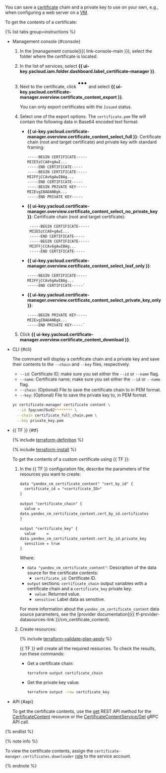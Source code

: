 You can save a [certificate](../../certificate-manager/concepts/index.md) chain and a private key to use on your own, e.g., when configuring a web server on a [VM](../../compute/concepts/vm.md).

To get the contents of a certificate:

{% list tabs group=instructions %}

- Management console {#console}

    1. In the [management console]({{ link-console-main }}), select the folder where the certificate is located.
    1. In the list of services, select **{{ ui-key.yacloud.iam.folder.dashboard.label_certificate-manager }}**.
    1. Next to the certificate, click ![image](../../_assets/console-icons/ellipsis.svg) and select **{{ ui-key.yacloud.certificate-manager.overview.certificate_content_export }}**.

       You can only export certificates with the `Issued` status.
    1. Select one of the export options. The `certificate.pem` file will contain the following data in Base64 encoded text format:
       * **{{ ui-key.yacloud.certificate-manager.overview.certificate_content_select_full }}**: Certificate chain (root and target certificate) and private key with standard framing:
          ```text
          -----BEGIN CERTIFICATE-----
          MIIE5zCCA8+gAwI...
          -----END CERTIFICATE-----
          -----BEGIN CERTIFICATE-----
          MIIFFjCCAv6gAwIBAg...
          -----END CERTIFICATE-----
          -----BEGIN PRIVATE KEY-----
          MIIEvgIBADANBgk...
          -----END PRIVATE KEY-----
          ```

       * **{{ ui-key.yacloud.certificate-manager.overview.certificate_content_select_no_private_key }}**: Certificate chain (root and target certificate):
         ```text
          -----BEGIN CERTIFICATE-----
          MIIE5zCCA8+gAwI...
          -----END CERTIFICATE-----
          -----BEGIN CERTIFICATE-----
          MIIFFjCCAv6gAwIBAg...
          -----END CERTIFICATE-----
          ```

       * **{{ ui-key.yacloud.certificate-manager.overview.certificate_content_select_leaf_only }}**:
           ```text
          -----BEGIN CERTIFICATE-----
          MIIFFjCCAv6gAwIBAg...
          -----END CERTIFICATE-----`
          ```
       * **{{ ui-key.yacloud.certificate-manager.overview.certificate_content_select_private_key_only }}**:
          ```text
          -----BEGIN PRIVATE KEY-----
          MIIEvgIBADANBgk...
          -----END PRIVATE KEY-----`
          ```

    1. Click **{{ ui-key.yacloud.certificate-manager.overview.certificate_content_download }}**.

- CLI {#cli}

  The command will display a certificate chain and a private key and save their contents to the `--chain` and `--key` files, respectively.
  * `--id`: Certificate ID; make sure you set either the `--id` or `--name` flag.
  * `--name`: Certificate name; make sure you set either the `--id` or `--name` flag.
  * `--chain`: (Optional) File to save the certificate chain to in PEM format.
  * `--key`: (Optional) File to save the private key to, in PEM format.

  ```bash
  yc certificate-manager certificate content \
    --id fpqcsmn76v82******** \
    --chain certificate_full_chain.pem \
    --key private_key.pem
  ```

- {{ TF }} {#tf}

  {% include [terraform-definition](../../_tutorials/_tutorials_includes/terraform-definition.md) %}

  {% include [terraform-install](../../_includes/terraform-install.md) %}

  To get the contents of a custom certificate using {{ TF }}:
  1. In the {{ TF }} configuration file, describe the parameters of the resources you want to create:

     
     ```hcl
     data "yandex_cm_certificate_content" "cert_by_id" {
       certificate_id = "<certificate_ID>"
     }

     output "certificate_chain" {
       value = data.yandex_cm_certificate_content.cert_by_id.certificates
     }

     output "certificate_key" {
       value     = data.yandex_cm_certificate_content.cert_by_id.private_key
       sensitive = true
     }
     ```


     Where:
     * `data "yandex_cm_certificate_content"`: Description of the data source for the certificate contents:
       * `certificate_id`: Certificate ID.
     * `output` sections: `certificate_chain` output variables with a certificate chain and a `certificate_key` private key:
       * `value`: Returned value.
       * `sensitive`: Label data as sensitive.

     For more information about the `yandex_cm_certificate_content` data source parameters, see the [provider documentation]({{ tf-provider-datasources-link }}/cm_certificate_content).
  1. Create resources:

     {% include [terraform-validate-plan-apply](../../_tutorials/_tutorials_includes/terraform-validate-plan-apply.md) %}

     {{ TF }} will create all the required resources. To check the results, run these commands:
     * Get a certificate chain:

       ```bash
       terraform output certificate_chain
       ```

     * Get the private key value:

       ```bash
       terraform output -raw certificate_key
       ```

- API {#api}

  To get the certificate contents, use the [get](../../certificate-manager/api-ref/CertificateContent/get.md) REST API method for the [CertificateContent](../../certificate-manager/api-ref/CertificateContent/) resource or the [CertificateContentService/Get](../../certificate-manager/api-ref/grpc/CertificateContent/get.md) gRPC API call.

{% endlist %}

{% note info %}

To view the certificate contents, assign the `certificate-manager.certificates.downloader` [role](../../iam/concepts/access-control/roles.md) to the service account.

{% endnote %}